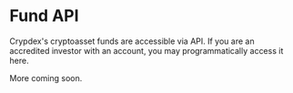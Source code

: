 # Fund API

Crypdex's cryptoasset funds are accessible via API. If you are an accredited investor with an account, you may programmatically access it here.

More coming soon.
